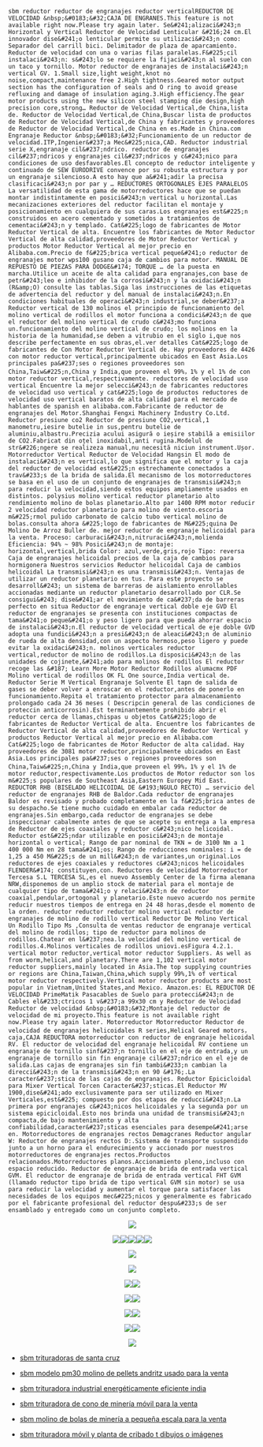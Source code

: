 
```
sbm reductor reductor de engranajes reductor verticalREDUCTOR DE VELOCIDAD &nbsp;&#0183;&#32;CAJA DE ENGRANES.This feature is not available right now.Please try again later. Se&#241;alizaci&#243;n Horizontal y Vertical Reductor de Velocidad Lenticular &#216;24 cm.El innovador dise&#241;o lenticular permite su utilizaci&#243;n como: Separador del carrill bici. Delimitador de plaza de aparcamiento. Reductor de velocidad con una o varias filas paralelas.F&#225;cil instalaci&#243;n: s&#243;lo se requiere la fijaci&#243;n al suelo con un taco y tornillo. Motor reductor de engranajes de instalaci&#243;n vertical GV. 1.Small size,light weight,knot no noise,compact,maintenance free 2.High tightness.Geared motor output section has the configuration of seals and O ring to avoid grease refluxing and damage of insulation aging.3.High efficiency.The gear motor products using the new silicon steel stamping die design,high precision core,strong… Reductor de Velocidad Vertical,de China,lista de. Reductor de Velocidad Vertical,de China,Buscar lista de productos de Reductor de Velocidad Vertical,de China y fabricantes y proveedores de Reductor de Velocidad Vertical,de China en es.Made in China.com Engranaje Reductor &nbsp;&#0183;&#32;Funcionamiento de un reductor de velocidad.ITP,Ingenier&#237;a Mec&#225;nica,CAD. Reductor industrial serie X,engranaje cil&#237;ndrico. reductor de engranajes cil&#237;ndricos y engranajes cil&#237;ndricos y c&#243;nico para condiciones de uso desfavorables.El concepto de reductor inteligente y continuado de SEW EURODRIVE convence por su robusta estructura y por un engranaje silencioso.A esto hay que a&#241;adir la precisa clasificaci&#243;n por par y … REDUCTORES ORTOGONALES EJES PARALELOS La versatilidad de esta gama de motorreductores hace que se puedan montar indistintamente en posici&#243;n vertical u horizontal.Las mecanizaciones exteriores del reductor facilitan el montaje y posicionamiento en cualquiera de sus caras.Los engranajes est&#225;n construidos en acero cementado y sometidos a tratamientos de cementaci&#243;n y templado. Cat&#225;logo de fabricantes de Motor Reductor Vertical de alta. Encuentre los fabricantes de Motor Reductor Vertical de alta calidad,proveedores de Motor Reductor Vertical y productos Motor Reductor Vertical al mejor precio en Alibaba.com.Precio de f&#225;brica vertical peque&#241;o reductor de engranajes motor wps100 gusano caja de cambios para motor. MANUAL DE REPUESTO DE PIEZAS PARA DODGE&#174; TORQUE … de la puesta en marcha.Utilice un aceite de alta calidad para engranajes,con base de petr&#243;leo e inhibidor de la corrosi&#243;n y la oxidaci&#243;n (R&amp;O) consulte las tablas.Siga las instrucciones de las etiquetas de advertencia del reductor y del manual de instalaci&#243;n.En condiciones habituales de operaci&#243;n industrial,se deber&#237;a Reductor vertical de 130 molinos el principio de funcionamiento del molino vertical de rodillos el motor funciona a condici&#243;n de que el reductor del molino vertical de crudo c&#243;mo funciona un.funcionamiento del molino vertical de crudo; los molinos en la historia de la humanidad,se deben a vitrubio en el siglo i,que nos describe perfectamente en sus obras,el.ver detalles Cat&#225;logo de fabricantes de Con Motor Reductor Vertical de. Hay proveedores de 4426 con motor reductor vertical,principalmente ubicados en East Asia.Los principales pa&#237;ses o regiones proveedores son China,Taiw&#225;n,China y India,que proveen el 99%，1% y el 1% de con motor reductor vertical,respectivamente. reductores de velocidad uso vertical Encuentre la mejor selecci&#243;n de fabricantes reductores de velocidad uso vertical y cat&#225;logo de productos reductores de velocidad uso vertical baratos de alta calidad para el mercado de hablantes de spanish en alibaba.com.Fabricante de reductor de engranajes del Motor.Shanghai Fengxi Machinery Industry Co.Ltd. Reductor presiune co2 Reductor de presiune CO2,vertical,1 manometru,iesire butelie in sus,pentru butelie de aluminiu,albastru.Precizia acului asigură o ieșire stabilă a emisiilor de CO2.Fabricat din oțel inoxidabil,anti rugina.Modelul de str&#226;ngere se realizeza manual,nu necesită niciun instrument.Ușor. Motorreductor Vertical Reductor de Velocidad Hangsin El modo de instalaci&#243;n es vertical,lo que significa que el motor y la caja del reductor de velocidad est&#225;n estrechamente conectados a trav&#233;s de la brida de salida.El mecanismo de los motorreductores se basa en el uso de un conjunto de engranajes de transmisi&#243;n para reducir la velocidad,siendo estos equipos ampliamente usados en distintos. polysius molino vertical reductor planetario alto rendimiento molino de bolas planetario.Alto par 1400 RPM motor reducir 2 velocidad reductor planetario para molino de viento.escoria m&#225;rmol pulido carbonato de calcio tubo vertical molino de bolas.consulta ahora &#225;logo de fabricantes de M&#225;quina De Molino De Arroz Buller de. mejor reductor de engranaje helicoidal para la venta. Proceso: carburaci&#243;n,nitruraci&#243;n,molienda Eficiencia: 94% ~ 98% Posici&#243;n de montaje: horizontal,vertical,brida Color: azul,verde,gris,rojo Tipo: reversa Caja de engranajes helicoidal precios de la caja de cambios para hormigonera Nuestros servicios Reductor helicoidal Caja de cambios helicoidal La transmisi&#243;n es una transmisi&#243;n. Ventajas de utilizar un reductor planetario en tus. Para este proyecto se desarroll&#243; un sistema de barreras de aislamiento enrollables accionadas mediante un reductor planetario desarrollado por CLR.Se consigui&#243; dise&#241;ar el movimiento de ca&#237;da de barreras perfecto en situa Reductor de engranaje vertical doble eje GVD El reductor de engranajes se presenta con instituciones compactas de tama&#241;o peque&#241;o y peso ligero para que pueda ahorrar espacio de instalaci&#243;n.El reductor de velocidad vertical de eje doble GVD adopta una fundici&#243;n a presi&#243;n de aleaci&#243;n de aluminio de rueda de alta densidad,con un aspecto hermoso,peso ligero y puede evitar la oxidaci&#243;n. molinos verticales reductor vertical,reductor de molino de rodillos.La disposici&#243;n de las unidades de cojinete,&#241;ado para molinos de rodillos El reductor recoge las &#187; Learn More Motor Reductor Rodillos alumacmx PDF Molino vertical de rodillos OK FL One source,India vertical de. Reductor Serie M Vertical Engranaje Solvente El tapn de salida de gases se deber volver a enroscar en el reductor,antes de ponerlo en funcionamiento.Repita el tratamiento protector para almacenamiento prolongado cada 24 36 meses ( Descripcin general de las condiciones de proteccin anticorrosin).Est terminantemente prohibido abrir el reductor cerca de llamas,chispas u objetos Cat&#225;logo de fabricantes de Reductor Vertical de alta. Encuentre los fabricantes de Reductor Vertical de alta calidad,proveedores de Reductor Vertical y productos Reductor Vertical al mejor precio en Alibaba.com Cat&#225;logo de fabricantes de Motor Reductor de alta calidad. Hay proveedores de 3081 motor reductor,principalmente ubicados en East Asia.Los principales pa&#237;ses o regiones proveedores son China,Taiw&#225;n,China y India,que proveen el 99%，1% y el 1% de motor reductor,respectivamente.Los productos de Motor reductor son los m&#225;s populares de Southeast Asia,Eastern Europey Mid East. REDUCTOR RHB (BISELADO HELICOIDAL DE &#193;NGULO RECTO) … servicio del reductor de engranajes RHB de Baldor.Cada reductor de engranajes Baldor es revisado y probado completamente en la f&#225;brica antes de su despacho.Se tiene mucho cuidado en embalar cada reductor de engranajes.Sin embargo,cada reductor de engranajes se debe inspeccionar cabalmente antes de que se acepte su entrega a la empresa de Reductor de ejes coaxiales y reductor c&#243;nico helicoidal. Reductor est&#225;ndar utilizable en posici&#243;n de montaje horizontal o vertical; Rango de par nominal de TKN = de 3100 Nm a 1 400 000 Nm en 28 tama&#241;os; Rango de reducciones nominales: i = de 1,25 a 450 M&#225;s de un mill&#243;n de variantes,un original.Los reductores de ejes coaxiales y reductores c&#243;nicos helicoidales FLENDER&#174; constituyen,con. Reductores de velocidad Motorreductor Tercesa S.L TERCESA SL,es el nuevo Assembly Center de la firma alemana NRW,disponemos de un amplio stock de material para el montaje de cualquier tipo de tama&#241;o y relaci&#243;n de reductor coaxial,pendular,ortogonal y planetario.Este nuevo acuerdo nos permite reducir nuestros tiempos de entrega en 24 48 horas,desde el momento de la orden. reductor reductor reductor molino vertical reductor de engranajes de molino de rodillo vertical Reductor De Molino Vertical Un Rodillo Tipo Ms ,Consulta de ventas reductor de engranaje vertical del molino de rodillos; tipo de reductor para molinos de rodillos.Chatear en l&#237;nea.la velocidad del molino vertical de rodillos.4.Molinos verticales de rodillos uniovi.esFigura 4.2.1. vertical motor reductor,vertical motor reductor Suppliers. As well as from worm,helical,and planetary.There are 1,102 vertical motor reductor suppliers,mainly located in Asia.The top supplying countries or regions are China,Taiwan,China,which supply 99%,1% of vertical motor reductor respectively.Vertical motor reductor products are most popular in Vietnam,United States,and Mexico. Amazon.es: EL REDUCTOR DE VELOCIDAD PrimeMatik Pasacables de Suelo para protecci&#243;n de Cables el&#233;ctricos 1 v&#237;a 99x30 cm y Reductor de Velocidad Reductor de velocidad &nbsp;&#0183;&#32;Montaje del reductor de velocidad de mi proyecto.This feature is not available right now.Please try again later. Motorreductor Motorreductor Reductor de velocidad de engranajes helicoidales R series,Helical Geared motors，caja,CAJA REDUCTORA motorreductor con reductor de engranaje helicoidal RV. El reductor de velocidad del engranaje helicoidal RV contiene un engranaje de tornillo sinf&#237;n tornillo en el eje de entrada,y un engranaje de tornillo sin fin engranaje cil&#237;ndrico en el eje de salida.Las cajas de engranajes sin fin tambi&#233;n cambian la direcci&#243;n de la transmisi&#243;n en 90 &#176;.La caracter&#237;stica de las cajas de engranajes. Reductor Epicicloidal para Mixer Vertical Torcen Caracter&#237;sticas.El Reductor MV 1900,dise&#241;ado exclusivamente para ser utilizado en Mixer Verticales,est&#225; compuesto por dos etapas de reducci&#243;n.La primera por engranajes c&#243;nicos helicoidales y la segunda por un sistema epicicloidal.Esto nos brinda una unidad de transmisi&#243;n compacta,de bajo mantenimiento y alta confiabilidad,caracter&#237;sticas esenciales para desempe&#241;arse en. Motorreductores de engranajes rectos Demagcranes Reductor angular W: Reductor de engranajes rectos D:.Sistema de transporte suspendido junto a un horno para el endurecimiento y accionado por nuestros motorreductores de engranajes rectos.Productos relacionados.Motorreductores planos.Accionamiento pleno,incluso con espacio reducido. Reductor de engranaje de brida de entrada vertical GVM. El reductor de engranaje de brida de entrada vertical FHT GVM (llamado reductor tipo brida de tipo vertical GVM sin motor) se usa para reducir la velocidad y aumentar el torque para satisfacer las necesidades de los equipos mec&#225;nicos y generalmente es fabricado por el fabricante profesional del reductor despu&#233;s de ser ensamblado y entregado como un conjunto completo. 
```

<div align="center">

<a href="https://es-crusher.shibang-china.com/github&k=sbm+reductor+reductor+de+engranajes+reductor+vertical"><img src="https://static.shibang-china.com/es/crusher/logo.jpg"></a>

<a href="https://es-crusher.shibang-china.com/github&k=sbm+reductor+reductor+de+engranajes+reductor+vertical"><img src="https://static.shibang-china.com/es/crusher/index.jpg"></a><a href="https://es-crusher.shibang-china.com/material.htmlgithub&k=sbm+reductor+reductor+de+engranajes+reductor+vertical"><img src="https://static.shibang-china.com/es/crusher/material.jpg"></a><a href="https://es-crusher.shibang-china.com/application.htmlgithub&k=sbm+reductor+reductor+de+engranajes+reductor+vertical"><img src="https://static.shibang-china.com/es/crusher/application.jpg"></a><a href="https://es-crusher.shibang-china.com/aboutus.htmlgithub&k=sbm+reductor+reductor+de+engranajes+reductor+vertical"><img src="https://static.shibang-china.com/es/crusher/aboutus.jpg"></a><a href="https://es-crusher.shibang-china.com/contact.htmlgithub&k=sbm+reductor+reductor+de+engranajes+reductor+vertical"><img src="https://static.shibang-china.com/es/crusher/contact.jpg"></a>

<a href="https://es-crusher.shibang-china.com/github&k=sbm+reductor+reductor+de+engranajes+reductor+vertical"><img src="https://static.shibang-china.com/es/crusher/banner.jpg"></a>

<a href="https://swt.shibang-china.com/github&k=sbm+reductor+reductor+de+engranajes+reductor+vertical"><img src="https://static.shibang-china.com/es/crusher/text.jpg"></a>

<a href="https://swt.shibang-china.com/github&k=sbm+reductor+reductor+de+engranajes+reductor+vertical"><img src="https://static.shibang-china.com/es/crusher/chat.jpg"></a><a href="https://es-crusher.shibang-china.com/contact.htmlgithub&k=sbm+reductor+reductor+de+engranajes+reductor+vertical"><img src="https://static.shibang-china.com/es/crusher/message.jpg"></a>

<a href="https://es-crusher.shibang-china.com/products/pe.htmlgithub&k=sbm+reductor+reductor+de+engranajes+reductor+vertical"><img src="https://static.shibang-china.com/es/crusher/pe.jpg"></a><a href="https://es-crusher.shibang-china.com/products/pf.htmlgithub&k=sbm+reductor+reductor+de+engranajes+reductor+vertical"><img src="https://static.shibang-china.com/es/crusher/pf.jpg"></a>

<a href="https://es-crusher.shibang-china.com/products/hpt.htmlgithub&k=sbm+reductor+reductor+de+engranajes+reductor+vertical"><img src="https://static.shibang-china.com/es/crusher/hpt.jpg"></a><a href="https://es-crusher.shibang-china.com/products/vsi.htmlgithub&k=sbm+reductor+reductor+de+engranajes+reductor+vertical"><img src="https://static.shibang-china.com/es/crusher/vsi.jpg"></a>

<a href="https://es-crusher.shibang-china.com/products/klv.htmlgithub&k=sbm+reductor+reductor+de+engranajes+reductor+vertical"><img src="https://static.shibang-china.com/es/crusher/klv.jpg"></a><a href="https://es-crusher.shibang-china.com/products/portable.htmlgithub&k=sbm+reductor+reductor+de+engranajes+reductor+vertical"><img src="https://static.shibang-china.com/es/crusher/portable.jpg"></a>

<a href="https://swt.shibang-china.com/github&k=sbm+reductor+reductor+de+engranajes+reductor+vertical"><img src="https://static.shibang-china.com/es/crusher/case.jpg"></a>

</div>


* [sbm trituradoras de santa cruz](sbm%20trituradoras%20de%20santa%20cruz.md)

* [sbm modelo pm30 molino de pellets andritz usado para la venta](sbm%20modelo%20pm30%20molino%20de%20pellets%20andritz%20usado%20para%20la%20venta.md)

* [sbm trituradora industrial energéticamente eficiente india](sbm%20trituradora%20industrial%20energ%C3%A9ticamente%20eficiente%20india.md)

* [sbm trituradora de cono de minería móvil para la venta](sbm%20trituradora%20de%20cono%20de%20miner%C3%ADa%20m%C3%B3vil%20para%20la%20venta.md)

* [sbm molino de bolas de minería a pequeña escala para la venta](sbm%20molino%20de%20bolas%20de%20miner%C3%ADa%20a%20peque%C3%B1a%20escala%20para%20la%20venta.md)

* [sbm trituradora móvil y planta de cribado t dibujos o imágenes](sbm%20trituradora%20m%C3%B3vil%20y%20planta%20de%20cribado%20t%20dibujos%20o%20im%C3%A1genes.md)